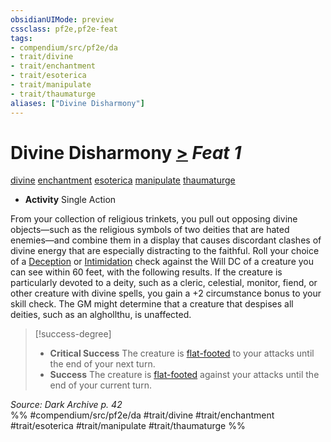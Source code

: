 ```yaml
---
obsidianUIMode: preview
cssclass: pf2e,pf2e-feat
tags:
- compendium/src/pf2e/da
- trait/divine
- trait/enchantment
- trait/esoterica
- trait/manipulate
- trait/thaumaturge
aliases: ["Divine Disharmony"]
---
```

# Divine Disharmony  [>](/rules/core-rulebook/chapter-9-playing-the-game.md#Actions "Single Action") *Feat 1*  
[divine](/rules/traits/divine.md)  [enchantment](/rules/traits/enchantment.md)  [esoterica](/rules/traits/esoterica-da.md)  [manipulate](/rules/traits/manipulate.md)  [thaumaturge](/rules/traits/thaumaturge-da.md)  

- **Activity** Single Action

From your collection of religious trinkets, you pull out opposing divine objects—such as the religious symbols of two deities that are hated enemies—and combine them in a display that causes discordant clashes of divine energy that are especially distracting to the faithful. Roll your choice of a [Deception](/compendium/skills.md#Deception) or [Intimidation](/compendium/skills.md#Intimidation) check against the Will DC of a creature you can see within 60 feet, with the following results. If the creature is particularly devoted to a deity, such as a cleric, celestial, monitor, fiend, or other creature with divine spells, you gain a +2 circumstance bonus to your skill check. The GM might determine that a creature that despises all deities, such as an alghollthu, is unaffected.

> [!success-degree] 
> - **Critical Success** The creature is [flat-footed](/rules/conditions.md#Flat-footed) to your attacks until the end of your next turn.
> - **Success** The creature is [flat-footed](/rules/conditions.md#Flat-footed) against your attacks until the end of your current turn.

*Source: Dark Archive p. 42*  
%% #compendium/src/pf2e/da #trait/divine #trait/enchantment #trait/esoterica #trait/manipulate #trait/thaumaturge %%